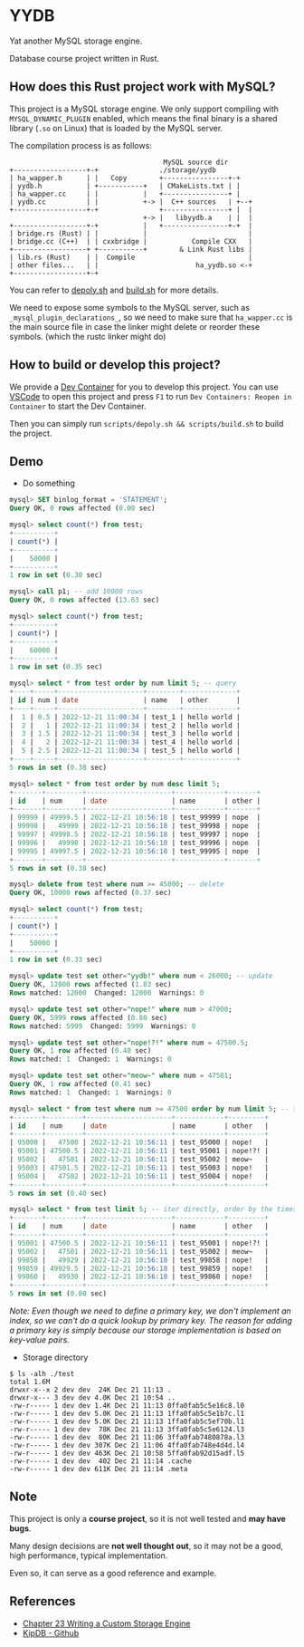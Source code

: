 # YYDB

Yat another MySQL storage engine.

Database course project written in Rust.

## How does this Rust project work with MySQL?

This project is a MySQL storage engine. We only support compiling with `MYSQL_DYNAMIC_PLUGIN` enabled, which means the final binary is a shared library (`.so` on Linux) that is loaded by the MySQL server.

The compilation process is as follows:

```log
                                      MySQL source dir
+------------------+-+               ./storage/yydb
| ha_wapper.h      | |   Copy        +----------------+-+
| yydb.h           | +-----------+   | CMakeLists.txt | |
| ha_wapper.cc     | |           |   +----------------+ |
| yydb.cc          | |           +-> |  C++ sources   | +--+
+------------------+-+               +----------------+ |  |
                                 +-> |   libyydb.a    | |  |
+------------------+-+           |   +----------------+-+  |
| bridge.rs (Rust) | |           |                         |
| bridge.cc (C++)  | | cxxbridge |           Compile CXX   |
+------------------+ +-----------+        & Link Rust libs |
| lib.rs (Rust)    | |  Compile                            |
| other files...   | |                        ha_yydb.so <-+
+------------------+-+
```

You can refer to [depoly.sh](./scripts/deploy.sh) and [build.sh](./scripts/build.sh) for more details.

We need to expose some symbols to the MySQL server, such as `_mysql_plugin_declarations_`, so we need to make sure that `ha_wapper.cc` is the main source file in case the linker might delete or reorder these symbols. (which the rustc linker might do)

## How to build or develop this project?

We provide a [Dev Container](https://code.visualstudio.com/docs/remote/containers) for you to develop this project. You can use [VSCode](https://code.visualstudio.com/) to open this project and press `F1` to run `Dev Containers: Reopen in Container` to start the Dev Container.

Then you can simply run `scripts/depoly.sh && scripts/build.sh` to build the project.

## Demo

- Do something

```sql
mysql> SET binlog_format = 'STATEMENT';
Query OK, 0 rows affected (0.00 sec)

mysql> select count(*) from test;
+----------+
| count(*) |
+----------+
|    50000 |
+----------+
1 row in set (0.30 sec)

mysql> call p1; -- add 10000 rows
Query OK, 0 rows affected (13.63 sec)

mysql> select count(*) from test;
+----------+
| count(*) |
+----------+
|    60000 |
+----------+
1 row in set (0.35 sec)

mysql> select * from test order by num limit 5; -- query
+----+-----+---------------------+--------+-------------+
| id | num | date                | name   | other       |
+----+-----+---------------------+--------+-------------+
|  1 | 0.5 | 2022-12-21 11:00:34 | test_1 | hello world |
|  2 |   1 | 2022-12-21 11:00:34 | test_2 | hello world |
|  3 | 1.5 | 2022-12-21 11:00:34 | test_3 | hello world |
|  4 |   2 | 2022-12-21 11:00:34 | test_4 | hello world |
|  5 | 2.5 | 2022-12-21 11:00:34 | test_5 | hello world |
+----+-----+---------------------+--------+-------------+
5 rows in set (0.38 sec)

mysql> select * from test order by num desc limit 5;
+-------+---------+---------------------+------------+-------+
| id    | num     | date                | name       | other |
+-------+---------+---------------------+------------+-------+
| 99999 | 49999.5 | 2022-12-21 10:56:18 | test_99999 | nope  |
| 99998 |   49999 | 2022-12-21 10:56:18 | test_99998 | nope  |
| 99997 | 49998.5 | 2022-12-21 10:56:18 | test_99997 | nope  |
| 99996 |   49998 | 2022-12-21 10:56:18 | test_99996 | nope  |
| 99995 | 49997.5 | 2022-12-21 10:56:18 | test_99995 | nope  |
+-------+---------+---------------------+------------+-------+
5 rows in set (0.38 sec)

mysql> delete from test where num >= 45000; -- delete
Query OK, 10000 rows affected (0.37 sec)

mysql> select count(*) from test;
+----------+
| count(*) |
+----------+
|    50000 |
+----------+
1 row in set (0.33 sec)

mysql> update test set other="yydb!" where num < 26000; -- update
Query OK, 12000 rows affected (1.83 sec)
Rows matched: 12000  Changed: 12000  Warnings: 0

mysql> update test set other="nope!" where num > 47000;
Query OK, 5999 rows affected (0.80 sec)
Rows matched: 5999  Changed: 5999  Warnings: 0

mysql> update test set other="nope!?!" where num = 47500.5;
Query OK, 1 row affected (0.40 sec)
Rows matched: 1  Changed: 1  Warnings: 0

mysql> update test set other="meow~" where num = 47501;
Query OK, 1 row affected (0.41 sec)
Rows matched: 1  Changed: 1  Warnings: 0

mysql> select * from test where num >= 47500 order by num limit 5; -- trigger a full scan
+-------+---------+---------------------+------------+---------+
| id    | num     | date                | name       | other   |
+-------+---------+---------------------+------------+---------+
| 95000 |   47500 | 2022-12-21 10:56:11 | test_95000 | nope!   |
| 95001 | 47500.5 | 2022-12-21 10:56:11 | test_95001 | nope!?! |
| 95002 |   47501 | 2022-12-21 10:56:11 | test_95002 | meow~   |
| 95003 | 47501.5 | 2022-12-21 10:56:11 | test_95003 | nope!   |
| 95004 |   47502 | 2022-12-21 10:56:11 | test_95004 | nope!   |
+-------+---------+---------------------+------------+---------+
5 rows in set (0.40 sec)

mysql> select * from test limit 5; -- iter directly, order by the timestamp and id
+-------+---------+---------------------+------------+---------+
| id    | num     | date                | name       | other   |
+-------+---------+---------------------+------------+---------+
| 95001 | 47500.5 | 2022-12-21 10:56:11 | test_95001 | nope!?! |
| 95002 |   47501 | 2022-12-21 10:56:11 | test_95002 | meow~   |
| 99858 |   49929 | 2022-12-21 10:56:18 | test_99858 | nope!   |
| 99859 | 49929.5 | 2022-12-21 10:56:18 | test_99859 | nope!   |
| 99860 |   49930 | 2022-12-21 10:56:18 | test_99860 | nope!   |
+-------+---------+---------------------+------------+---------+
5 rows in set (0.00 sec)
```

*Note: Even though we need to define a primary key, we don't implement an index, so we can't do a quick lookup by primary key. The reason for adding a primary key is simply because our storage implementation is based on key-value pairs.*

- Storage directory

```log
$ ls -alh ./test
total 1.6M
drwxr-x--x 2 dev dev  24K Dec 21 11:13 .
drwxr-x--- 3 dev dev 4.0K Dec 21 10:54 ..
-rw-r----- 1 dev dev 1.4K Dec 21 11:13 0ffa0fab5c5e16c8.l0
-rw-r----- 1 dev dev 5.0K Dec 21 11:13 1ffa0fab5c5e1b7c.l1
-rw-r----- 1 dev dev 5.0K Dec 21 11:13 1ffa0fab5c5ef70b.l1
-rw-r----- 1 dev dev  78K Dec 21 11:13 3ffa0fab5c5e6124.l3
-rw-r----- 1 dev dev  80K Dec 21 11:06 3ffa0fab7480878a.l3
-rw-r----- 1 dev dev 307K Dec 21 11:06 4ffa0fab748e4d4d.l4
-rw-r----- 1 dev dev 463K Dec 21 10:58 5ffa0fab92d15adf.l5
-rw-r----- 1 dev dev  402 Dec 21 11:14 .cache
-rw-r----- 1 dev dev 611K Dec 21 11:14 .meta
```

## Note

This project is only a **course project**, so it is not well tested and **may have bugs**.

Many design decisions are **not well thought out**, so it may not be a good, high performance, typical implementation.

Even so, it can serve as a good reference and example.

## References

- [Chapter 23 Writing a Custom Storage Engine](https://web.archive.org/web/20200617083105/https://dev.mysql.com/doc/internals/en/custom-engine.html)
- [KipDB - Github](https://github.com/KKould/KipDB)
